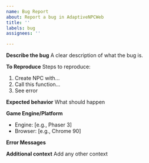 ```yaml
---
name: Bug Report
about: Report a bug in AdaptiveNPCWeb
title: ''
labels: bug
assignees: ''

---
```


**Describe the bug**
A clear description of what the bug is.

**To Reproduce**
Steps to reproduce:
1. Create NPC with...
2. Call this function...
3. See error

**Expected behavior**
What should happen

**Game Engine/Platform**
- Engine: [e.g., Phaser 3]
- Browser: [e.g., Chrome 90]

**Error Messages**

**Additional context**
Add any other context
